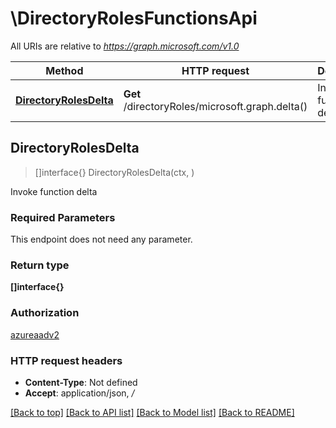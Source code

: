 # \DirectoryRolesFunctionsApi

All URIs are relative to *https://graph.microsoft.com/v1.0*

Method | HTTP request | Description
------------- | ------------- | -------------
[**DirectoryRolesDelta**](DirectoryRolesFunctionsApi.md#DirectoryRolesDelta) | **Get** /directoryRoles/microsoft.graph.delta() | Invoke function delta



## DirectoryRolesDelta

> []interface{} DirectoryRolesDelta(ctx, )

Invoke function delta

### Required Parameters

This endpoint does not need any parameter.

### Return type

**[]interface{}**

### Authorization

[azureaadv2](../README.md#azureaadv2)

### HTTP request headers

- **Content-Type**: Not defined
- **Accept**: application/json, */*

[[Back to top]](#) [[Back to API list]](../README.md#documentation-for-api-endpoints)
[[Back to Model list]](../README.md#documentation-for-models)
[[Back to README]](../README.md)

